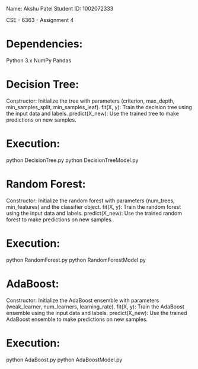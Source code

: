Name: Akshu Patel
Student ID: 1002072333

CSE - 6363 - Assignment 4

# Dependencies:
Python 3.x
NumPy
Pandas
  
# Decision Tree:
Constructor: Initialize the tree with parameters (criterion, max_depth, min_samples_split, min_samples_leaf).
fit(X, y): Train the decision tree using the input data and labels.
predict(X_new): Use the trained tree to make predictions on new samples.

# Execution:
python DecisionTree.py
python DecisionTreeModel.py

# Random Forest:
Constructor: Initialize the random forest with parameters (num_trees, min_features) and the classifier object.
fit(X, y): Train the random forest using the input data and labels.
predict(X_new): Use the trained random forest to make predictions on new samples.

# Execution:
python RandomForest.py
python RandomForestModel.py

# AdaBoost:
Constructor: Initialize the AdaBoost ensemble with parameters (weak_learner, num_learners, learning_rate).
fit(X, y): Train the AdaBoost ensemble using the input data and labels.
predict(X_new): Use the trained AdaBoost ensemble to make predictions on new samples.

# Execution:
python AdaBoost.py
python AdaBoostModel.py
